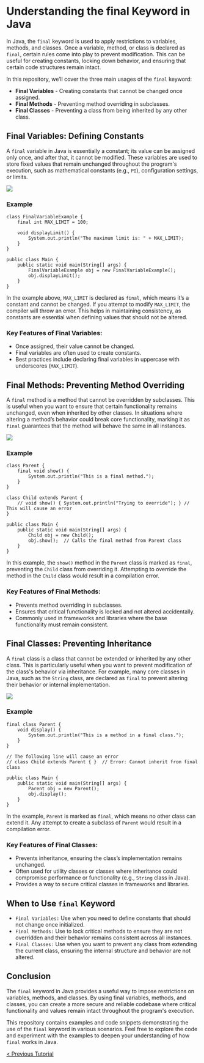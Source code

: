 # Understanding the final Keyword in Java
In Java, the `final` keyword is used to apply restrictions to variables, methods, and classes. Once a variable, method, or class is declared as `final`, certain rules come into play to prevent modification. This can be useful for creating constants, locking down behavior, and ensuring that certain code structures remain intact.

In this repository, we’ll cover the three main usages of the `final` keyword:
* **Final Variables** - Creating constants that cannot be changed once assigned.
* **Final Methods** - Preventing method overriding in subclasses.
* **Final Classes** - Preventing a class from being inherited by any other class.

## Final Variables: Defining Constants
A `final` variable in Java is essentially a constant; its value can be assigned only once, and after that, it cannot be modified. These variables are used to store fixed values that remain unchanged throughout the program's execution, such as mathematical constants (e.g., `PI`), configuration settings, or limits.

[![](https://markdown-videos-api.jorgenkh.no/youtube/SBMooaxh9oU)](https://youtu.be/SBMooaxh9oU)

### Example
```
class FinalVariableExample {
    final int MAX_LIMIT = 100;

    void displayLimit() {
        System.out.println("The maximum limit is: " + MAX_LIMIT);
    }
}

public class Main {
    public static void main(String[] args) {
        FinalVariableExample obj = new FinalVariableExample();
        obj.displayLimit();
    }
}
```
In the example above, `MAX_LIMIT` is declared as `final`, which means it’s a constant and cannot be changed. If you attempt to modify `MAX_LIMIT`, the compiler will throw an error. This helps in maintaining consistency, as constants are essential when defining values that should not be altered.

### Key Features of Final Variables:
* Once assigned, their value cannot be changed.
* Final variables are often used to create constants.
* Best practices include declaring final variables in uppercase with underscores (`MAX_LIMIT`).

## Final Methods: Preventing Method Overriding
A `final` method is a method that cannot be overridden by subclasses. This is useful when you want to ensure that certain functionality remains unchanged, even when inherited by other classes. In situations where altering a method’s behavior could break core functionality, marking it as `final` guarantees that the method will behave the same in all instances.

[![](https://markdown-videos-api.jorgenkh.no/youtube/r1MjgcMVYGY)](https://youtu.be/r1MjgcMVYGY)

### Example
```
class Parent {
    final void show() {
        System.out.println("This is a final method.");
    }
}

class Child extends Parent {
    // void show() { System.out.println("Trying to override"); } // This will cause an error
}

public class Main {
    public static void main(String[] args) {
        Child obj = new Child();
        obj.show();  // Calls the final method from Parent class
    }
}
```
In this example, the `show()` method in the `Parent` class is marked as `final`, preventing the `Child` class from overriding it. Attempting to override the method in the `Child` class would result in a compilation error.

### Key Features of Final Methods:
* Prevents method overriding in subclasses.
* Ensures that critical functionality is locked and not altered accidentally.
* Commonly used in frameworks and libraries where the base functionality must remain consistent.

## Final Classes: Preventing Inheritance
A `final` class is a class that cannot be extended or inherited by any other class. This is particularly useful when you want to prevent modification of the class's behavior via inheritance. For example, many core classes in Java, such as the `String` class, are declared as `final` to prevent altering their behavior or internal implementation.

[![](https://markdown-videos-api.jorgenkh.no/youtube/e1BOyEWA5MA)](https://youtu.be/e1BOyEWA5MA)

### Example
```
final class Parent {
    void display() {
        System.out.println("This is a method in a final class.");
    }
}

// The following line will cause an error
// class Child extends Parent { }  // Error: Cannot inherit from final class

public class Main {
    public static void main(String[] args) {
        Parent obj = new Parent();
        obj.display();
    }
}
```
In the example, `Parent` is marked as `final`, which means no other class can extend it. Any attempt to create a subclass of `Parent` would result in a compilation error.

### Key Features of Final Classes:
* Prevents inheritance, ensuring the class’s implementation remains unchanged.
* Often used for utility classes or classes where inheritance could compromise performance or functionality (e.g., `String` class in Java).
* Provides a way to secure critical classes in frameworks and libraries.

## When to Use `final` Keyword
* `Final Variables:` Use when you need to define constants that should not change once initialized.
* `Final Methods:` Use to lock critical methods to ensure they are not overridden and their behavior remains consistent across all instances.
* `Final Classes:` Use when you want to prevent any class from extending the current class, ensuring the internal structure and behavior are not altered.

## Conclusion
The `final` keyword in Java provides a useful way to impose restrictions on variables, methods, and classes. By using final variables, methods, and classes, you can create a more secure and reliable codebase where critical functionality and values remain intact throughout the program's execution.

This repository contains examples and code snippets demonstrating the use of the `final` keyword in various scenarios. Feel free to explore the code and experiment with the examples to deepen your understanding of how `final` works in Java.

[< Previous Tutorial](https://github.com/nakulmitra/java-tutorial/blob/master/object-oriented-programming/static-members/StaticMembers.md)
